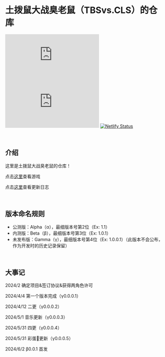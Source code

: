 # 土拨鼠大战臭老鼠（TBSvs.CLS）的仓库

[![Stars](https://img.shields.io/github/stars/Michaelshenmo/TBSvs.CLS?style=flat&logo=data:image/svg%2bxml;base64,PHN2ZyB4bWxucz0iaHR0cDovL3d3dy53My5vcmcvMjAwMC9zdmciIHZlcnNpb249IjEiIHdpZHRoPSIxNiIgaGVpZ2h0PSIxNiI+PHBhdGggZD0iTTggLjI1YS43NS43NSAwIDAgMSAuNjczLjQxOGwxLjg4MiAzLjgxNSA0LjIxLjYxMmEuNzUuNzUgMCAwIDEgLjQxNiAxLjI3OWwtMy4wNDYgMi45Ny43MTkgNC4xOTJhLjc1MS43NTEgMCAwIDEtMS4wODguNzkxTDggMTIuMzQ3bC0zLjc2NiAxLjk4YS43NS43NSAwIDAgMS0xLjA4OC0uNzlsLjcyLTQuMTk0TC44MTggNi4zNzRhLjc1Ljc1IDAgMCAxIC40MTYtMS4yOGw0LjIxLS42MTFMNy4zMjcuNjY4QS43NS43NSAwIDAgMSA4IC4yNVoiIGZpbGw9IiNlYWM1NGYiLz48L3N2Zz4=&logoSize=auto&label=Stars&labelColor=666666&color=eac54f)](https://github.com/Michaelshenmo/TBSvs.CLS/stargazers)
[![Issues](https://img.shields.io/github/issues/Michaelshenmo/TBSvs.CLS?style=flat&label=Issues&labelColor=666666&color=1a7f37)](https://github.com/Michaelshenmo/TBSvs.CLS/issues)
[![Netlify Status](https://api.netlify.com/api/v1/badges/c49b453b-cb50-4ab9-b99e-35d02613c088/deploy-status)](https://app.netlify.com/sites/msyarkgame/deploys)

<br/>

## 介绍

这里是土拨鼠大战臭老鼠的仓库！

点击[这里](https://game.msyark.top/)查看游戏

点击[这里](https://game.msyark.top/TBSvs.CLS/Updatelog)查看更新日志

<br/>

## 版本命名规则
- 公测版：Alpha（α），最细版本号第2位（Ex: 1.1）
- 内测版：Beta（β），最细版本号第3位（Ex: 1.0.1）
- 未发布版：Gamma（γ），最细版本号第4位（Ex: 1.0.0.1）（此版本不会公布，作为开发时的历史记录保留）

<br/>

## 大事记

2024/2 确定项目&签订协议&获得两角色许可

2024/4/4 第一个版本完成（γ0.0.0.1）

2024/4/12 二更（γ0.0.0.2）

2024/5/1 音乐更新（γ0.0.0.3）

2024/5/31 四更（γ0.0.0.4）

2024/5/31 彩蛋🥚更新（γ0.0.0.5）

2024/6/2 β0.0.1 首发

<br/>